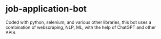 # job-application-bot

Coded with python, selenium, and various other libraries, this bot uses a combination of webscraping, NLP, ML, with the help of ChatGPT and other APIS.
